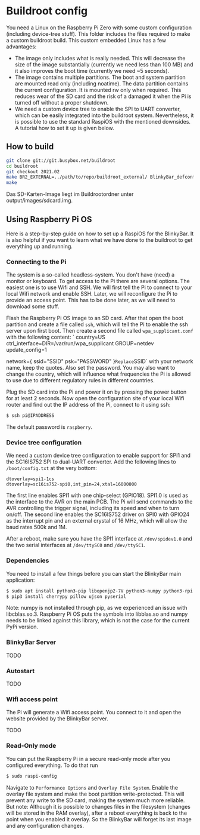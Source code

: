 # Buildroot config
You need a Linux on the Raspberry Pi Zero with some custom configuration (including device-tree stuff). This folder includes the files required to make a custom buildroot build. This custom embedded Linux has a few advantages:
- The image only includes what is really needed. This will decrease the size of the image substantially (currently we need less than 100 MB) and it also improves the boot time (currently we need ~5 seconds).
- The image contains multiple partitions. The boot and system partition are mounted read only (including noatime). The data partition contains the current configuration. It is mounted rw only when required. This reduces wear of the SD card and the risk of a damaged it when the Pi is turned off without a proper shutdown.
- We need a custom device tree to enable the SPI to UART converter, which can be easily integrated into the buildroot system.
Nevertheless, it is possible to use the standard RaspiOS with the mentioned downsides. A tutorial how to set it up is given below.

## How to build

```bash
git clone git://git.busybox.net/buildroot
cd buildroot
git checkout 2021.02
make BR2_EXTERNAL=../path/to/repo/buildroot_external/ BlinkyBar_defconfig
make
```

Das SD-Karten-Image liegt im Buildrootordner unter output/images/sdcard.img.

## Using Raspberry Pi OS
Here is a step-by-step guide on how to set up a RaspiOS for the BlinkyBar. It is also helpful if you want to learn what we have done to the buildroot to get everything up and running.

### Connecting to the Pi
The system is a so-called headless-system. You don't have (need) a monitor or keyboard. To get access to the Pi there are several options. The easiest one is to use Wifi and SSH. We will first tell the Pi to connect to your local Wifi network and enable SSH. Later, we will reconfigure the Pi to provide an access point. This has to be done later, as we will need to download some stuff.

Flash the Raspberry Pi OS image to an SD card. After that open the boot partition and create a file called `ssh`, which will tell the Pi to enable the ssh server upon first boot. Then create a second file called `wpa_supplicant.conf` with the following content:
`
country=US
ctrl_interface=DIR=/var/run/wpa_supplicant GROUP=netdev
update_config=1

network={
    ssid="SSID"
    psk="PASSWORD"
}`
Replace `SSID` with your network name, keep the quotes. Also set the password. You may also want to change the country, which will influence what frequencies the Pi is allowed to use due to different regulatory rules in different countries.

Plug the SD card into the Pi and power it on by pressing the power button for at least 2 seconds. Now open the configuration site of your local Wifi router and find out the IP address of the Pi, connect to it using ssh:
```sh
$ ssh pi@IPADDRESS
```
The default password is `raspberry`.

### Device tree configuration
We need a custom device tree configuration to enable support for SPI1 and the SC16IS752 SPI to dual-UART converter. Add the following lines to `/boot/config.txt` at the very bottom:
```text
dtoverlay=spi1-1cs
dtoverlay=sc16is752-spi0,int_pin=24,xtal=16000000
```
The first line enables SPI1 with one chip-select (GPIO18). SPI1.0 is used as the interface to the AVR on the main PCB. The Pi will send commands to the AVR controlling the trigger signal, including its speed and when to turn on/off. The second line enables the SC16IS752 driver on SPI0 with GPIO24 as the interrupt pin and an external crystal of 16 MHz, which will allow the baud rates 500k and 1M.

After a reboot, make sure you have the SPI1 interface at `/dev/spidev1.0` and the two serial interfaces at `/dev/ttySC0` and `/dev/ttySC1`.


### Dependencies
You need to install a few things before you can start the BlinkyBar main application:
```sh
$ sudo apt install python3-pip libopenjp2-7V python3-numpy python3-rpi.gpio
$ pip3 install cherrypy pillow ujson pyserial
```

Note: numpy is not installed through pip, as we experienced an issue with libcblas.so.3. Raspberry Pi OS puts the symbols into libblas.so and numpy needs to be linked against this library, which is not the case for the current PyPi version.

### BlinkyBar Server
TODO

### Autostart
TODO

### Wifi access point
The Pi will generate a Wifi access point. You connect to it and open the website provided by the BlinkyBar server.

TODO

### Read-Only mode
You can put the Raspberry Pi in a secure read-only mode after you configured everything. To do that run
```sh
$ sudo raspi-config
```
Navigate to `Performance Options` and `Overlay File System`. Enable the overlay file system and make the boot partition write-protected. This will prevent any write to the SD card, making the system much more reliable. But note: Although it is possible to changes files in the filesystem (changes will be stored in the RAM overlay), after a reboot everything is back to the point when you enabled it overlay. So the BlinkyBar will forget its last image and any configuration changes.
